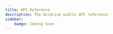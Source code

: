 ```yaml
---
title: API Reference
description: The Oxidrive public API reference
sidebar:
    badge: Coming Soon
---
```

